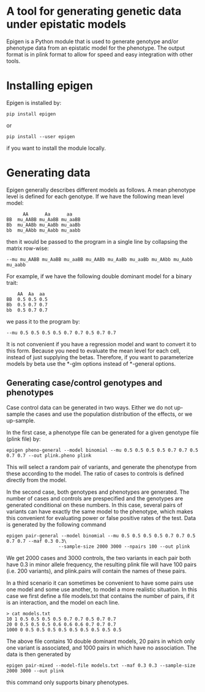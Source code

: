 # A tool for generating genetic data under epistatic models

Epigen is a Python module that is used to generate genotype and/or
phenotype data from an epistatic model for the phenotype. The output
format is in plink format to allow for speed and easy integration with other
tools.

# Installing epigen

Epigen is installed by:

    pip install epigen
  
or

    pip install --user epigen
  
if you want to install the module locally.

# Generating data

Epigen generally describes different models as follows. A mean phenotype
level is defined for each genotype. If we have the following
mean level model:

          AA      Aa      aa
    BB  mu_AABB mu_AaBB mu_aaBB 
    Bb  mu_AABb mu_AaBb mu_aaBb
    bb  mu_AAbb mu_Aabb mu_aabb
  
then it would be passed to the program in a single line by
collapsing the matrix row-wise:

    --mu mu_AABB mu_AaBB mu_aaBB mu_AABb mu_AaBb mu_aaBb mu_AAbb mu_Aabb mu_aabb
    
For example, if we have the following double dominant model for
a binary trait:

        AA  Aa  aa
    BB  0.5 0.5 0.5 
    Bb  0.5 0.7 0.7
    bb  0.5 0.7 0.7
    
we pass it to the program by:

    --mu 0.5 0.5 0.5 0.5 0.7 0.7 0.5 0.7 0.7

It is not convenient if you have a regression model and want to
convert it to this form. Because you need to evaluate the mean
level for each cell, instead of just supplying the betas. Therefore,
if you want to parameterize models by beta use the *-glm options instead
of *-general options.

## Generating case/control genotypes and phenotypes

Case control data can be generated in two ways. Either we
do not up-sample the cases and use the population distribution
of the effects, or we up-sample.

In the first case, a phenotype file can be generated for a given
genotype file (plink file) by:

    epigen pheno-general --model binomial --mu 0.5 0.5 0.5 0.5 0.7 0.7 0.5 0.7 0.7 --out plink.pheno plink
    
This will select a random pair of variants, and generate the phenotype
from these according to the model. The ratio of cases to controls is
defined directly from the model.

In the second case, both genotypes and phenotypes are generated. The
number of cases and controls are prespecified and the genotypes are
generated conditional on these numbers. In this case, several pairs
of variants can have exactly the same model to the phenotype, which
makes this convenient for evaluating power or false positive rates
of the test. Data is generated by the following command

    epigen pair-general --model binomial --mu 0.5 0.5 0.5 0.5 0.7 0.7 0.5 0.7 0.7 --maf 0.3 0.3\
                       --sample-size 2000 3000 --npairs 100 --out plink

We get 2000 cases and 3000 controls, the two variants in each pair both
have 0.3 in minor allele frequency, the resulting plink file will have
100 pairs (i.e. 200 variants), and plink.pairs will contain the names
of these pairs.

In a third scenario it can sometimes be convenient to have some pairs
use one model and some use another, to model a more realistic situation.
In this case we first define a file models.txt that contains the number
of pairs, if it is an interaction, and the model on each line.

    > cat models.txt
    10 1 0.5 0.5 0.5 0.5 0.7 0.7 0.5 0.7 0.7
    20 0 0.5 0.5 0.5 0.6 0.6 0.6 0.7 0.7 0.7
    1000 0 0.5 0.5 0.5 0.5 0.5 0.5 0.5 0.5 0.5
  
The above file contains 10 double dominant models, 20 pairs in which only
one variant is associated, and 1000 pairs in which have no association. The
data is then generated by

    epigen pair-mixed --model-file models.txt --maf 0.3 0.3 --sample-size 2000 3000 --out plink

this command only supports binary phenotypes.


